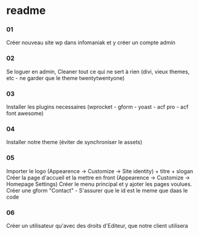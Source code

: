 # readme

### 01

Créer nouveau site wp dans infomaniak et y créer un compte admin

### 02

Se loguer en admin,
Cleaner tout ce qui ne sert à rien (divi, vieux themes, etc - ne garder que le theme twentytwentyone)

### 03

Installer les plugins necessaires (wprocket - gform - yoast - acf pro - acf font awesome)

### 04

Installer notre theme (éviter de synchroniser le assets)

### 05
Importer le logo (Appearence -> Customize -> Site identity) + titre + slogan
Créer la page d'accueil et la mettre en front (Appearence -> Customize -> Homepage Settings)
Créer le menu principal et y ajoter les pages voulues.
Créer une gform "Contact" - S'assurer que le id est le meme que daas le code

### 06 
Créer un utilisateur qu'avec des droits d'Editeur, que notre client utilisera
